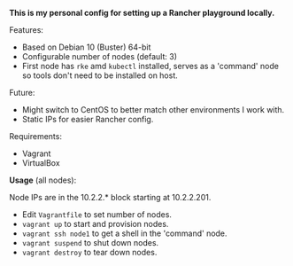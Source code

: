 **This is my personal config for setting up a Rancher playground locally.**

Features:

- Based on Debian 10 (Buster) 64-bit
- Configurable number of nodes (default: 3)
- First node has `rke` amd `kubectl` installed, serves as a 'command' node so tools don't need to be installed on host.

Future:

- Might switch to CentOS to better match other environments I work with.
- Static IPs for easier Rancher config.

Requirements:

- Vagrant
- VirtualBox

**Usage** (all nodes):

Node IPs are in the 10.2.2.* block starting at 10.2.2.201.
- Edit `Vagrantfile` to set number of nodes.
- `vagrant up` to start and provision nodes.
- `vagrant ssh node1` to get a shell in the 'command' node.
- `vagrant suspend` to shut down nodes.
- `vagrant destroy` to tear down nodes.
